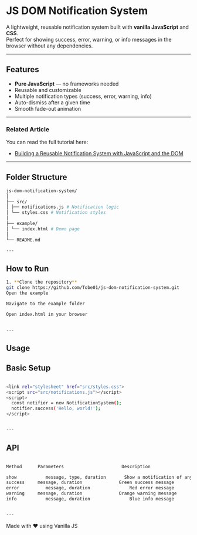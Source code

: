 # JS DOM Notification System

A lightweight, reusable notification system built with **vanilla JavaScript** and **CSS**.  
Perfect for showing success, error, warning, or info messages in the browser without any dependencies.

---

## Features
- **Pure JavaScript** — no frameworks needed
- Reusable and customizable
- Multiple notification types (success, error, warning, info)
- Auto-dismiss after a given time
- Smooth fade-out animation

---

### Related Article
You can read the full tutorial here:

- [Building a Reusable Notification System with JavaScript and the DOM](https://tobechiduru.hashnode.dev/building-a-reusable-notification-system-with-javascript-and-the-dom)


---

## Folder Structure
```bash
js-dom-notification-system/
│
├── src/
│ ├── notifications.js # Notification logic
│ └── styles.css # Notification styles
│
├── example/
│ └── index.html # Demo page
│
└── README.md

---
```
## How to Run
```bash
1. **Clone the repository**
git clone https://github.com/Tobe01/js-dom-notification-system.git
Open the example

Navigate to the example folder

Open index.html in your browser


---
```
## Usage
## Basic Setup
```bash

<link rel="stylesheet" href="src/styles.css">
<script src="src/notifications.js"></script>
<script>
  const notifier = new NotificationSystem();
  notifier.success('Hello, world!');
</script>


---

```
## API

```bash

Method	    Parameters	                    Description

show	       message, type, duration	     Show a notification of any type
success	    message, duration	           Green success message
error	       message, duration	           Red error message
warning	    message, duration	           Orange warning message
info	       message, duration	           Blue info message


---

```

Made with ❤️ using Vanilla JS
